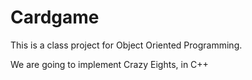 # Cardgame
This is a class project for Object Oriented Programming.

We are going to implement Crazy Eights, in C++



